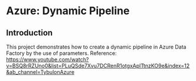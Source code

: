 # Azure: Dynamic Pipeline

## Introduction

This project demonstrates how to create a dynamic pipeline in Azure Data Factory by the use of parameters. 
Reference: https://www.youtube.com/watch?v=BSQ8rRZUno0&list=PLuQSde7Xvu7DCRenR1otgxAplTtnzKO9e&index=12&ab_channel=TybulonAzure
